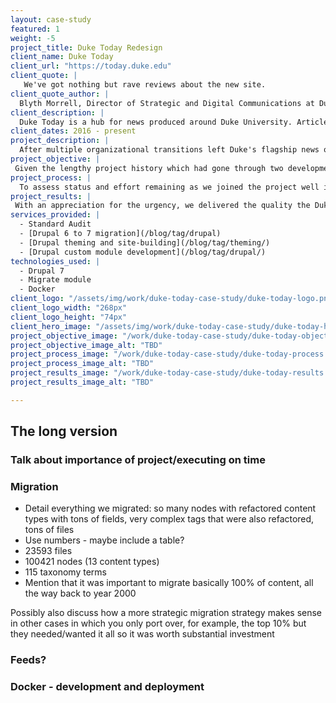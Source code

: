 ```yaml
---
layout: case-study
featured: 1
weight: -5
project_title: Duke Today Redesign
client_name: Duke Today
client_url: "https://today.duke.edu"
client_quote: |
   We've got nothing but rave reviews about the new site.
client_quote_author: |
  Blyth Morrell, Director of Strategic and Digital Communications at Duke University
client_description: |
  Duke Today is a hub for news produced around Duke University. Articles are produced by staff and faculty across the university and health system to comprise a one-stop-shop for news from around Duke.
client_dates: 2016 - present
project_description: |
  After multiple organizational transitions left Duke's flagship news outlet redesign languishing for nearly two years, Savas Labs, as the third development agency, rescued the project delivering complex content migration building on top of other agencies' code all within four-months!
project_objective: |
 Given the lengthy project history which had gone through two development agencies, by the time Savas Labs was brought in by design partner and fellow Durham natives Cuberis, our edict was to deliver the finished product ASAP. While appreciating the urgency, we didn't cut corners, and provided insights into best practices for performance, monitoring and security.
project_process: |
  To assess status and effort remaining as we joined the project well into development, we began with a standard audit assessing system quality and functional completion. Once we were better oriented with organizational goals and where the gaps in completion were, we charged ahead on weekly development sprints. We collaborated daily with the Cuberis team to ensure user experience and design carried as much weight as the functional improvements we implemented. We staged work on Duke's cutting-edge custom hosting infrastructure using Docker containerization to enlist consistent feedback from all stakeholders throughout.
project_results: |
 With an appreciation for the urgency, we delivered the quality the Duke brand demands efficiently and expediently, and the results were celebrated across the university. In four months, we took sixteen years and 120,000 articles worth of rich inter-departmental content and with Cuberis's help, made it more engaging and accessible across the university.
services_provided: |
  - Standard Audit
  - [Drupal 6 to 7 migration](/blog/tag/drupal)
  - [Drupal theming and site-building](/blog/tag/theming/)
  - [Drupal custom module development](/blog/tag/drupal/)
technologies_used: |
  - Drupal 7
  - Migrate module
  - Docker
client_logo: "/assets/img/work/duke-today-case-study/duke-today-logo.png"
client_logo_width: "268px"
client_logo_height: "74px"
client_hero_image: "/assets/img/work/duke-today-case-study/duke-today-hero.jpg"
project_objective_image: "/work/duke-today-case-study/duke-today-objective.jpg"
project_objective_image_alt: "TBD"
project_process_image: "/work/duke-today-case-study/duke-today-process.jpg"
project_process_image_alt: "TBD"
project_results_image: "/work/duke-today-case-study/duke-today-results.jpg"
project_results_image_alt: "TBD"

---
```


## The long version

### Talk about importance of project/executing on time

### Migration

- Detail everything we migrated: so many nodes with refactored content types with tons of fields, very complex tags that were also refactored, tons of files
- Use numbers - maybe include a table?
 - 23593 files
 - 100421 nodes (13 content types)
 - 115 taxonomy terms
- Mention that it was important to migrate basically 100% of content, all the way back to year 2000

Possibly also discuss how a more strategic migration strategy makes sense in other cases in which you only port over, for example, the top 10% but they needed/wanted it all so it was worth substantial investment

### Feeds?

### Docker - development and deployment

